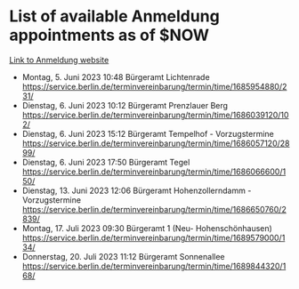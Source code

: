 # List of available Anmeldung appointments as of $NOW
[Link to Anmeldung website](https://service.berlin.de/terminvereinbarung/termin/tag.php?termin=1&anliegen[]=120686&dienstleisterlist=122210,122217,327316,122219,327312,122227,327314,122231,327346,122243,327348,122254,122252,329742,122260,329745,122262,329748,122271,327278,122273,327274,122277,327276,330436,122280,327294,122282,327290,122284,327292,122291,327270,122285,327266,122286,327264,122296,327268,150230,329760,122297,327286,122294,327284,122312,329763,122314,329775,122304,327330,122311,327334,122309,327332,317869,122281,327352,122279,329772,122283,122276,327324,122274,327326,122267,329766,122246,327318,122251,327320,122257,327322,122208,327298,122226,327300&herkunft=http%3A%2F%2Fservice.berlin.de%2Fdienstleistung%2F120686%2F)
- Montag, 5. Juni 2023 10:48 Bürgeramt Lichtenrade https://service.berlin.de/terminvereinbarung/termin/time/1685954880/231/
- Dienstag, 6. Juni 2023 10:12 Bürgeramt Prenzlauer Berg https://service.berlin.de/terminvereinbarung/termin/time/1686039120/102/
- Dienstag, 6. Juni 2023 15:12 Bürgeramt Tempelhof - Vorzugstermine https://service.berlin.de/terminvereinbarung/termin/time/1686057120/2899/
- Dienstag, 6. Juni 2023 17:50 Bürgeramt Tegel https://service.berlin.de/terminvereinbarung/termin/time/1686066600/150/
- Dienstag, 13. Juni 2023 12:06 Bürgeramt Hohenzollerndamm - Vorzugstermine https://service.berlin.de/terminvereinbarung/termin/time/1686650760/2839/
- Montag, 17. Juli 2023 09:30 Bürgeramt 1 (Neu- Hohenschönhausen) https://service.berlin.de/terminvereinbarung/termin/time/1689579000/134/
- Donnerstag, 20. Juli 2023 11:12 Bürgeramt Sonnenallee https://service.berlin.de/terminvereinbarung/termin/time/1689844320/168/
